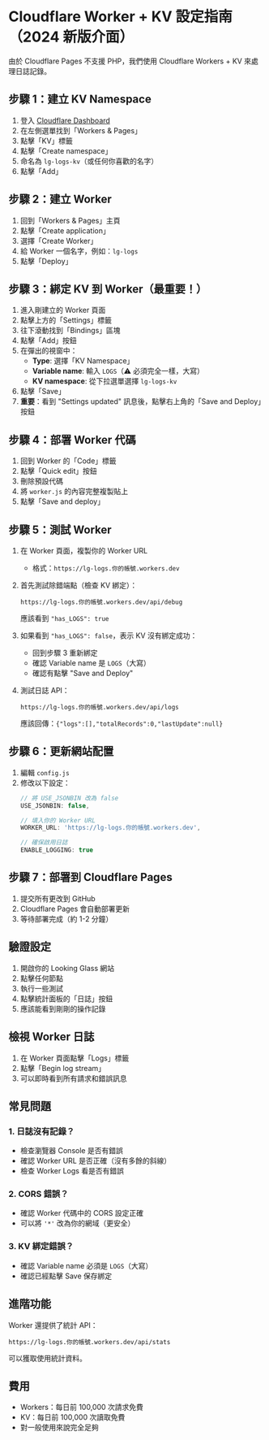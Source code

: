 # Cloudflare Worker + KV 設定指南（2024 新版介面）

由於 Cloudflare Pages 不支援 PHP，我們使用 Cloudflare Workers + KV 來處理日誌記錄。

## 步驟 1：建立 KV Namespace

1. 登入 [Cloudflare Dashboard](https://dash.cloudflare.com/)
2. 在左側選單找到「Workers & Pages」
3. 點擊「KV」標籤
4. 點擊「Create namespace」
5. 命名為 `lg-logs-kv`（或任何你喜歡的名字）
6. 點擊「Add」

## 步驟 2：建立 Worker

1. 回到「Workers & Pages」主頁
2. 點擊「Create application」
3. 選擇「Create Worker」
4. 給 Worker 一個名字，例如：`lg-logs`
5. 點擊「Deploy」

## 步驟 3：綁定 KV 到 Worker（最重要！）

1. 進入剛建立的 Worker 頁面
2. 點擊上方的「Settings」標籤
3. 往下滾動找到「Bindings」區塊
4. 點擊「Add」按鈕
5. 在彈出的視窗中：
   - **Type**: 選擇「KV Namespace」
   - **Variable name**: 輸入 `LOGS`（⚠️ 必須完全一樣，大寫）
   - **KV namespace**: 從下拉選單選擇 `lg-logs-kv`
6. 點擊「Save」
7. **重要**：看到 "Settings updated" 訊息後，點擊右上角的「Save and Deploy」按鈕

## 步驟 4：部署 Worker 代碼

1. 回到 Worker 的「Code」標籤
2. 點擊「Quick edit」按鈕
3. 刪除預設代碼
4. 將 `worker.js` 的內容完整複製貼上
5. 點擊「Save and deploy」

## 步驟 5：測試 Worker

1. 在 Worker 頁面，複製你的 Worker URL
   - 格式：`https://lg-logs.你的帳號.workers.dev`

2. 首先測試除錯端點（檢查 KV 綁定）：
   ```
   https://lg-logs.你的帳號.workers.dev/api/debug
   ```
   應該看到 `"has_LOGS": true`

3. 如果看到 `"has_LOGS": false`，表示 KV 沒有綁定成功：
   - 回到步驟 3 重新綁定
   - 確認 Variable name 是 `LOGS`（大寫）
   - 確認有點擊 "Save and Deploy"

4. 測試日誌 API：
   ```
   https://lg-logs.你的帳號.workers.dev/api/logs
   ```
   應該回傳：`{"logs":[],"totalRecords":0,"lastUpdate":null}`

## 步驟 6：更新網站配置

1. 編輯 `config.js`
2. 修改以下設定：
   ```javascript
   // 將 USE_JSONBIN 改為 false
   USE_JSONBIN: false,
   
   // 填入你的 Worker URL
   WORKER_URL: 'https://lg-logs.你的帳號.workers.dev',
   
   // 確保啟用日誌
   ENABLE_LOGGING: true
   ```

## 步驟 7：部署到 Cloudflare Pages

1. 提交所有更改到 GitHub
2. Cloudflare Pages 會自動部署更新
3. 等待部署完成（約 1-2 分鐘）

## 驗證設定

1. 開啟你的 Looking Glass 網站
2. 點擊任何節點
3. 執行一些測試
4. 點擊統計面板的「日誌」按鈕
5. 應該能看到剛剛的操作記錄

## 檢視 Worker 日誌

1. 在 Worker 頁面點擊「Logs」標籤
2. 點擊「Begin log stream」
3. 可以即時看到所有請求和錯誤訊息

## 常見問題

### 1. 日誌沒有記錄？
- 檢查瀏覽器 Console 是否有錯誤
- 確認 Worker URL 是否正確（沒有多餘的斜線）
- 檢查 Worker Logs 看是否有錯誤

### 2. CORS 錯誤？
- 確認 Worker 代碼中的 CORS 設定正確
- 可以將 `'*'` 改為你的網域（更安全）

### 3. KV 綁定錯誤？
- 確認 Variable name 必須是 `LOGS`（大寫）
- 確認已經點擊 Save 保存綁定

## 進階功能

Worker 還提供了統計 API：
```
https://lg-logs.你的帳號.workers.dev/api/stats
```
可以獲取使用統計資料。

## 費用

- Workers：每日前 100,000 次請求免費
- KV：每日前 100,000 次讀取免費
- 對一般使用來說完全足夠